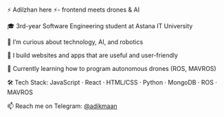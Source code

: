 ⚡ Adilzhan here ⚡- frontend meets drones & AI

🎓 3rd-year Software Engineering student at Astana IT University 

👀 I’m curious about technology, AI, and robotics

🌱 I build websites and apps that are useful and user-friendly

🚁 Currently learning how to program autonomous drones (ROS, MAVROS)

🛠 Tech Stack:
JavaScript · React · HTML/CSS · Python · MongoDB · ROS · MAVROS

📫 Reach me on Telegram: [@adikmaan](https://t.me/adikmaan)
